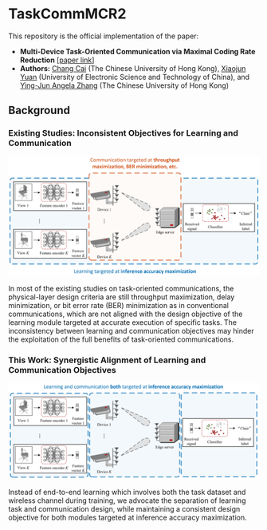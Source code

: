 # TaskCommMCR2
This repository is the official implementation of the paper:

- **Multi-Device Task-Oriented Communication via Maximal Coding Rate Reduction** [[paper link](https://arxiv.org/abs/2309.02888)]
- **Authors:** [Chang Cai](https://chang-cai.github.io/) (The Chinese University of Hong Kong), [Xiaojun Yuan](https://scholar.google.com/citations?user=o6W_m00AAAAJ&hl=en) (University of Electronic Science and Technology of China), and [Ying-Jun Angela Zhang](https://staff.ie.cuhk.edu.hk/~yjzhang/) (The Chinese University of Hong Kong)

## Background

### Existing Studies: Inconsistent Objectives for Learning and Communication

<p align="center">
    <img src="inconsistent_system_model.png" width="700"\>
</p>
<p align="center">

In most of the existing studies on task-oriented communications, the physical-layer design criteria are still throughput maximization, delay minimization, or bit error rate (BER) minimization as in conventional communications, which are not aligned with the design objective of the learning module targeted at accurate execution of specific tasks.
The inconsistency between learning and communication objectives may hinder the exploitation of the full benefits of task-oriented communications.

### This Work: Synergistic Alignment of Learning and Communication Objectives

<p align="center">
    <img src="consistent_system_model.png" width="700"\>
</p>
<p align="center">

Instead of end-to-end learning which involves both the task dataset and wireless channel during training, we advocate the separation of learning task and communication design, while maintaining a consistent design objective for both modules targeted at inference accuracy maximization.
